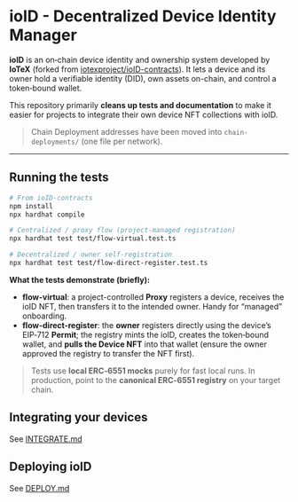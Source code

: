 # ioID - Decentralized Device Identity Manager

**ioID** is an on‑chain device identity and ownership system developed by **IoTeX** (forked from [iotexproject/ioID-contracts](https://github.com/iotexproject/ioID-contracts)). It lets a device and its owner hold a verifiable identity (DID), own assets on-chain, and control a token‑bound wallet.  

This repository primarily **cleans up tests and documentation** to make it easier for projects to integrate their own device NFT collections with ioID.

> Chain Deployment addresses have been moved into `chain-deployments/` (one file per network).

---

## Running the tests

```bash
# From ioID-contracts
npm install
npx hardhat compile

# Centralized / proxy flow (project-managed registration)
npx hardhat test test/flow-virtual.test.ts

# Decentralized / owner self-registration
npx hardhat test test/flow-direct-register.test.ts
```

**What the tests demonstrate (briefly):**
- **flow-virtual**: a project-controlled **Proxy** registers a device, receives the ioID NFT, then transfers it to the intended owner. Handy for “managed” onboarding.
- **flow-direct-register**: the **owner** registers directly using the device’s EIP‑712 **Permit**; the registry mints the ioID, creates the token‑bound wallet, and **pulls the Device NFT** into that wallet (ensure the owner approved the registry to transfer the NFT first).

> Tests use **local ERC‑6551 mocks** purely for fast local runs. In production, point to the **canonical ERC‑6551 registry** on your target chain.

## Integrating your devices

See [INTEGRATE.md](./INTEGRATE.md)

## Deploying ioID

See [DEPLOY.md](./DEPLOY.md)
